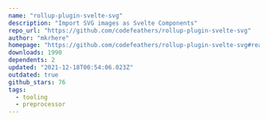 ```yaml
---
name: "rollup-plugin-svelte-svg"
description: "Import SVG images as Svelte Components"
repo_url: "https://github.com/codefeathers/rollup-plugin-svelte-svg"
author: "mkrhere"
homepage: "https://github.com/codefeathers/rollup-plugin-svelte-svg#readme"
downloads: 1990
dependents: 2
updated: "2021-12-18T00:54:06.023Z"
outdated: true
github_stars: 76
tags: 
  - tooling
  - preprocessor
---
```

